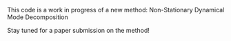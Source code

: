 This code is a work in progress of a new method: Non-Stationary Dynamical Mode Decomposition

Stay tuned for a paper submission on the method!